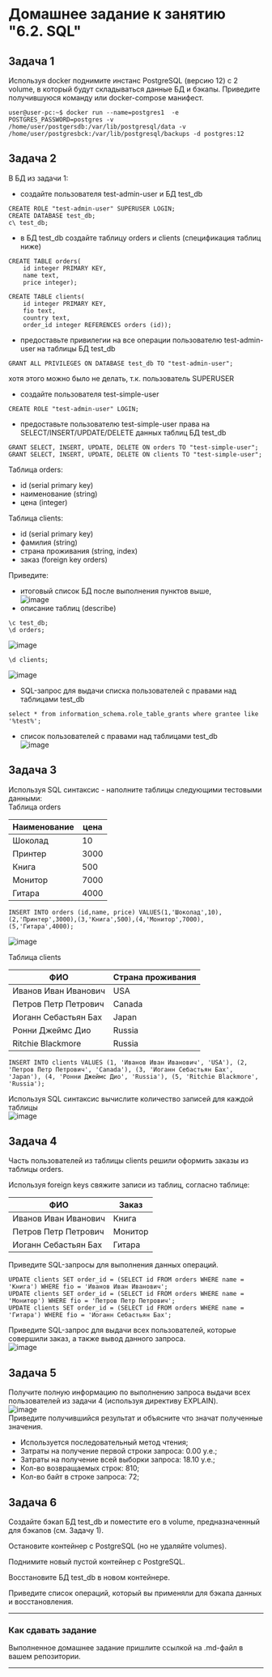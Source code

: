 # Домашнее задание к занятию "6.2. SQL"
## Задача 1
Используя docker поднимите инстанс PostgreSQL (версию 12) c 2 volume, 
в который будут складываться данные БД и бэкапы.
Приведите получившуюся команду или docker-compose манифест.
```
user@user-pc:~$ docker run --name=postgres1  -e POSTGRES_PASSWORD=postgres -v /home/user/postgersdb:/var/lib/postgresql/data -v /home/user/postgresbck:/var/lib/postgresql/backups -d postgres:12
```

## Задача 2
В БД из задачи 1: 
- создайте пользователя test-admin-user и БД test_db
```
CREATE ROLE "test-admin-user" SUPERUSER LOGIN;
CREATE DATABASE test_db;
c\ test_db;
```
- в БД test_db создайте таблицу orders и clients (спeцификация таблиц ниже)
```
CREATE TABLE orders(
    id integer PRIMARY KEY,
    name text,
    price integer);
```
```
CREATE TABLE clients(
    id integer PRIMARY KEY,
    fio text,
    country text,
    order_id integer REFERENCES orders (id)); 
```
- предоставьте привилегии на все операции пользователю test-admin-user на таблицы БД test_db
```
GRANT ALL PRIVILEGES ON DATABASE test_db TO "test-admin-user";
```
хотя этого можно было не делать, т.к. пользователь SUPERUSER
- создайте пользователя test-simple-user  
```
CREATE ROLE "test-admin-user" LOGIN;
```
- предоставьте пользователю test-simple-user права на SELECT/INSERT/UPDATE/DELETE данных таблиц БД test_db  
```
GRANT SELECT, INSERT, UPDATE, DELETE ON orders TO "test-simple-user";
GRANT SELECT, INSERT, UPDATE, DELETE ON clients TO "test-simple-user";
```
Таблица orders:
- id (serial primary key)
- наименование (string)
- цена (integer)

Таблица clients:
- id (serial primary key)
- фамилия (string)
- страна проживания (string, index)
- заказ (foreign key orders)

Приведите:
- итоговый список БД после выполнения пунктов выше,  
![image](https://user-images.githubusercontent.com/22905019/157863133-35362a31-7554-49de-98f6-73c79a467cc8.png)  
- описание таблиц (describe)  
```
\c test_db;
\d orders;
```
![image](https://user-images.githubusercontent.com/22905019/157864576-2097d741-c333-4c70-a2d3-480573e332e2.png)  

```
\d clients;
```
![image](https://user-images.githubusercontent.com/22905019/157864405-44c9ff57-a0ea-49fa-9e8a-caa5cab3447c.png)  
- SQL-запрос для выдачи списка пользователей с правами над таблицами test_db  
```
select * from information_schema.role_table_grants where grantee like '%test%';
```
- список пользователей с правами над таблицами test_db  
![image](https://user-images.githubusercontent.com/22905019/157880627-ab6ec9db-2efc-493d-a1b5-d550bf6e8552.png)  

## Задача 3

Используя SQL синтаксис - наполните таблицы следующими тестовыми данными:  
Таблица orders

|Наименование|цена|
|------------|----|
|Шоколад| 10 |
|Принтер| 3000 |
|Книга| 500 |
|Монитор| 7000|
|Гитара| 4000|  
```
INSERT INTO orders (id,name, price) VALUES(1,'Шоколад',10),(2,'Принтер',3000),(3,'Книга',500),(4,'Монитор',7000),(5,'Гитара',4000);  
```
![image](https://user-images.githubusercontent.com/22905019/157881967-3a96dce6-d505-44b8-9928-af8d6ad1cf8e.png)  

Таблица clients

|ФИО|Страна проживания|
|------------|----|
|Иванов Иван Иванович| USA |
|Петров Петр Петрович| Canada |
|Иоганн Себастьян Бах| Japan |
|Ронни Джеймс Дио| Russia|
|Ritchie Blackmore| Russia|
```
INSERT INTO clients VALUES (1, 'Иванов Иван Иванович', 'USA'), (2, 'Петров Петр Петрович', 'Canada'), (3, 'Иоганн Себастьян Бах', 'Japan'), (4, 'Ронни Джеймс Дио', 'Russia'), (5, 'Ritchie Blackmore', 'Russia');
```
Используя SQL синтаксис вычислите количество записей для каждой таблицы  
![image](https://user-images.githubusercontent.com/22905019/158138864-e6666784-f409-42f1-8d68-d87ea7a68f98.png)  

## Задача 4

Часть пользователей из таблицы clients решили оформить заказы из таблицы orders.  

Используя foreign keys свяжите записи из таблиц, согласно таблице:  

|ФИО|Заказ|
|------------|----|
|Иванов Иван Иванович| Книга |
|Петров Петр Петрович| Монитор |
|Иоганн Себастьян Бах| Гитара |

Приведите SQL-запросы для выполнения данных операций.  
```
UPDATE clients SET order_id = (SELECT id FROM orders WHERE name = 'Книга') WHERE fio = 'Иванов Иван Иванович';
UPDATE clients SET order_id = (SELECT id FROM orders WHERE name = 'Монитор') WHERE fio = 'Петров Петр Петрович';
UPDATE clients SET order_id = (SELECT id FROM orders WHERE name = 'Гитара') WHERE fio = 'Иоганн Себастьян Бах';
```
Приведите SQL-запрос для выдачи всех пользователей, которые совершили заказ, а также вывод данного запроса.  
![image](https://user-images.githubusercontent.com/22905019/158140250-29c4cb4a-7aa5-4b95-86fa-df10a533f964.png)  
## Задача 5

Получите полную информацию по выполнению запроса выдачи всех пользователей из задачи 4 
(используя директиву EXPLAIN).  
![image](https://user-images.githubusercontent.com/22905019/158140799-853243c9-1086-4bbd-9ffe-c350c31ca6ee.png)  
Приведите получившийся результат и объясните что значат полученные значения.  
- Используется последовательный метод чтения;
- Затраты на получение первой строки запроса: 0.00 у.е.;
- Затраты на получение всей выборки запроса: 18.10 у.е.;
- Кол-во возвращаемых строк: 810;
- Кол-во байт в строке запроса: 72;
## Задача 6

Создайте бэкап БД test_db и поместите его в volume, предназначенный для бэкапов (см. Задачу 1).

Остановите контейнер с PostgreSQL (но не удаляйте volumes).

Поднимите новый пустой контейнер с PostgreSQL.

Восстановите БД test_db в новом контейнере.

Приведите список операций, который вы применяли для бэкапа данных и восстановления. 

---

### Как cдавать задание

Выполненное домашнее задание пришлите ссылкой на .md-файл в вашем репозитории.

---
